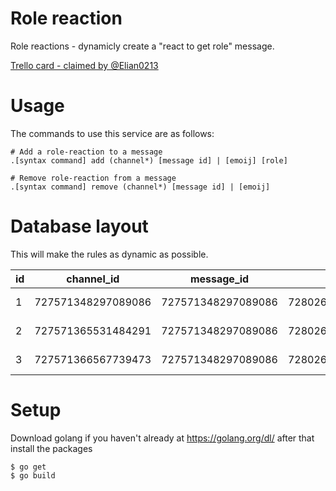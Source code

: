 # Role reaction
Role reactions - dynamicly create a "react to get role" message.

[Trello card - claimed by @Elian0213](https://trello.com/c/RxG3znVR)

# Usage
The commands to use this service are as follows:

```
# Add a role-reaction to a message
.[syntax command] add (channel*) [message id] | [emoij] [role]

# Remove role-reaction from a message
.[syntax command] remove (channel*) [message id] | [emoij]
```

# Database layout

This will make the rules as dynamic as possible.

| id | channel_id         | message_id         | reaction           | role               | created_at |
|----|--------------------|--------------------|--------------------|--------------------|------------|
| 1  | 727571348297089086 | 727571348297089086 | 728026421494022266 | 725544860303622164 | 07-02-2020 |
| 2  | 727571365531484291 | 727571348297089086 | 728026421494022266 | 725544860303622164 | 07-02-2020 |
| 3  | 727571366567739473 | 727571348297089086 | 728026421494022266 | 725544860303622164 | 07-02-2020 |

# Setup
Download golang if you haven't already at https://golang.org/dl/ after that install the packages 

```
$ go get
$ go build 
```